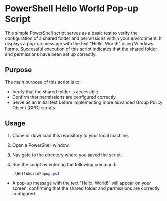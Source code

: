 # PowerShell Hello World Pop-up Script

This simple PowerShell script serves as a basic test to verify the configuration of a shared folder and permissions within your environment. It displays a pop-up message with the text "Hello, World!" using Windows Forms. Successful execution of this script indicates that the shared folder and permissions have been set up correctly.

## Purpose

The main purpose of this script is to:

- Verify that the shared folder is accessible.
- Confirm that permissions are configured correctly.
- Serve as an initial test before implementing more advanced Group Policy Object (GPO) scripts.

## Usage

1. Clone or download this repository to your local machine.

2. Open a PowerShell window.

3. Navigate to the directory where you saved the script.

4. Run the script by entering the following command:
	```powershell
	.\HelloWorldPopup.ps1
	```

- A pop-up message with the text "Hello, World!" will appear on your screen, confirming that the shared folder and permissions are correctly configured.